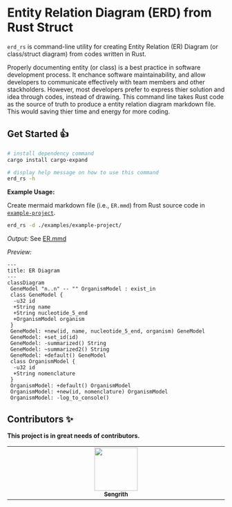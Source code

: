 # Entity Relation Diagram (ERD) from Rust Struct

`erd_rs` is command-line utility for creating Entity Relation (ER) Diagram 
(or class/struct diagram) from codes written in Rust.

Properly documenting entity (or class) is a best practice in software development process. It enchance software maintainability, and allow developers to communicate effectively with team members and other stackholders. However, most developers prefer to express thier solution and idea through codes, instead of drawing. This command line takes Rust code as the source of truth to produce a entity relation diagram markdown file. This would saving thier time and energy for more coding.

## Get Started 👍

```bash
# install dependency command
cargo install cargo-expand

# display help message on how to use this command
erd_rs -h 
```

**Example Usage:**

Create mermaid markdown file (i.e., `ER.mmd`) from Rust source code in [`example-project`](./examples/example-project/).

```bash
erd_rs -d ./examples/example-project/
```

*Output:* See [ER.mmd](./examples/example-project/ER.mmd)

*Preview:*

```mermaid
---
title: ER Diagram
---
classDiagram
 GeneModel "n..n" -- "" OrganismModel : exist_in
 class GeneModel {
  -u32 id
  +String name
  +String nucleotide_5_end
  +OrganismModel organism
 }
 GeneModel: +new(id, name, nucleotide_5_end, organism) GeneModel
 GeneModel: +set_id(id) 
 GeneModel: -summarized() String
 GeneModel: ~summarized2() String
 GeneModel: +default() GeneModel
 class OrganismModel {
  -u32 id
  +String nomenclature
 }
 OrganismModel: +default() OrganismModel
 OrganismModel: +new(id, nomenclature) OrganismModel
 OrganismModel: -log_to_console() 
```

## Contributors ✨

**This project is in great needs of contributors.**

<!-- ALL-CONTRIBUTORS-LIST:START - Do not remove or modify this section -->
<!-- prettier-ignore-start -->
<!-- markdownlint-disable -->
<table>
  <tbody>
    <tr>
      <td align="center" valign="top" width="14.28%"><a href="https://github.com/psengrith"><img src="https://avatars.githubusercontent.com/u/172288069?v=4" width="100px;" alt=""/><br /><sub><b>Sengrith</b></sub></a></td>
     </tr>
  </tbody>
</table>

<!-- markdownlint-restore -->
<!-- prettier-ignore-end -->

<!-- ALL-CONTRIBUTORS-LIST:END -->
